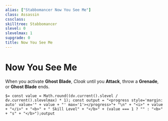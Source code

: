 ```yaml
---
alias: ["Stabbomancer Now You See Me"]
class: Assassin
cssclass: 
skilltree: Stabbomancer
slevel: 0
slevelmax: 1
supgrade: 0
title: Now You See Me
---
```


# Now You See Me
When you activate **Ghost Blade**, *Cloak* until you **Attack**, throw a **Grenade**, or **Ghost Blade** ends.

`$= const value = Math.round((dv.current().slevel / dv.current().slevelmax) * 1); const output = "<progress style='margin: auto' value='" + value + "' max='1'></progress>"+ "\n" + "<i>" + value + "</i>" + "<b>" + " Skill Level" + "</b>" + (value === 1 ? "" : "<b>" + "s" + "</b>");output`